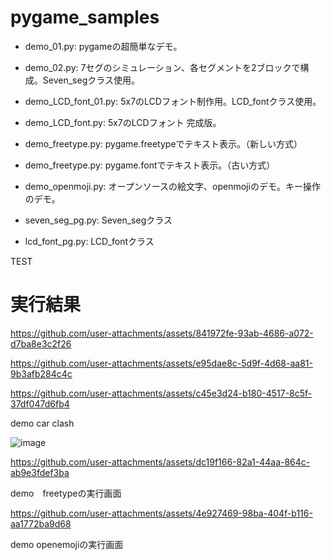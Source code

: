 # pygame_samples

 - demo_01.py: pygameの超簡単なデモ。
 - demo_02.py: 7セグのシミュレーション、各セグメントを2ブロックで構成。Seven_segクラス使用。
 - demo_LCD_font_01.py: 5x7のLCDフォント制作用。LCD_fontクラス使用。
 - demo_LCD_font.py: 5x7のLCDフォント 完成版。

 - demo_freetype.py: pygame.freetypeでテキスト表示。（新しい方式）
 - demo_freetype.py: pygame.fontでテキスト表示。（古い方式）
 - demo_openmoji.py: オープンソースの絵文字、openmojiのデモ。キー操作のデモ。
 - seven_seg_pg.py: Seven_segクラス
 - lcd_font_pg.py: LCD_fontクラス

TEST

# 実行結果

https://github.com/user-attachments/assets/841972fe-93ab-4686-a072-d7ba8e3c2f26

https://github.com/user-attachments/assets/e95dae8c-5d9f-4d68-aa81-9b3afb284c4c

https://github.com/user-attachments/assets/c45e3d24-b180-4517-8c5f-37df047d6fb4

demo car clash

![image](https://github.com/user-attachments/assets/d0152820-0ede-40ec-94e6-d773005cbb3f)

https://github.com/user-attachments/assets/dc19f166-82a1-44aa-864c-ab9e3fdef3ba

demo　freetypeの実行画面

https://github.com/user-attachments/assets/4e927469-98ba-404f-b116-aa1772ba9d68

demo openemojiの実行画面
